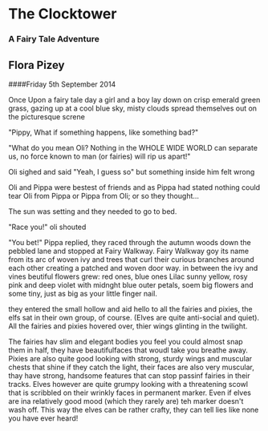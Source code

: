 # The Clocktower

### A Fairy Tale Adventure

## Flora Pizey
####Friday 5th September 2014

Once Upon a fairy tale day a girl and a boy lay down on crisp emerald green 
grass, gazing up at a cool blue sky, misty clouds spread themselves out 
on the picturesque screne

"Pippy, What if something happens, like something bad?"

"What do you mean Oli? Nothing in the WHOLE WIDE WORLD can separate us, no 
force known to man (or fairies) will rip us apart!"

Oli sighed and said "Yeah, I guess so" but something inside him felt wrong 

Oli and Pippa were bestest of friends and as Pippa had stated nothing could 
tear Oli from Pippa or Pippa from Oli; or so they thought...

The sun was setting and they needed to go to bed.

"Race you!" oli shouted 

"You bet!" Pippa replied, they raced through the autumn woods down the pebbled 
lane and stopped at Fairy Walkway. Fairy Walkway goy its name from its arc of 
woven ivy and trees that curl their curious branches around each other creating 
a patched and woven door way. in between the ivy and vines beutiful flowers grew: 
red ones, blue ones Lilac sunny yellow, rosy pink and deep violet with midnght 
blue outer petals, soem big flowers and some tiny, just as big as your little 
finger nail.

they entered the small hollow and aid hello to all the fairies and pixies, 
the elfs sat in their own group, of course. (Elves are quite anti-social and 
quiet). All the fairies and pixies hovered over, thier wings glinting in the 
twilight.

The fairies hav slim and elegant bodies you feel you could almost snap them in 
half, they have beautifulfaces that woudl take you breathe away. Pixies are also 
quite good looking with strong, sturdy wings and muscular chests that shine if 
they catch the light, their faces are also very muscular, thay have strong, 
handsome features that can stop passinf fairies in their tracks. Elves however 
are quite grumpy looking with a threatening scowl that is scribbled on their 
wrinkly faces in permanent marker. Even if elves are ina  relatively good mood
(which they rarely are) teh marker doesn't wash off. This way the elves can be 
rather crafty, they can tell lies like none you have ever heard!


